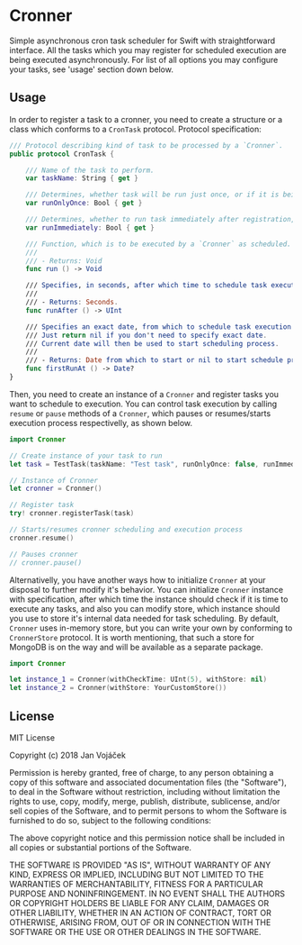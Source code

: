 # Cronner

Simple asynchronous cron task scheduler for Swift with straightforward interface.
All the tasks which you may register for scheduled execution are being executed asynchronously.
For list of all options you may configure your tasks, see 'usage' section down below.

## Usage

In order to register a task to a cronner, you need to create a structure or a class which conforms to a `CronTask` protocol.
Protocol specification:

```swift
/// Protocol describing kind of task to be processed by a `Cronner`.
public protocol CronTask {

    /// Name of the task to perform.
    var taskName: String { get }

    /// Determines, whether task will be run just once, or if it is being periodically executed.
    var runOnlyOnce: Bool { get }

    /// Determines, whether to run task immediately after registration, or to wait to a next schedule.
    var runImmediately: Bool { get }

    /// Function, which is to be executed by a `Cronner` as scheduled.
    ///
    /// - Returns: Void
    func run () -> Void

    /// Specifies, in seconds, after which time to schedule task execution.
    ///
    /// - Returns: Seconds.
    func runAfter () -> UInt

    /// Specifies an exact date, from which to schedule task execution.
    /// Just return nil if you don't need to specify exact date.
    /// Current date will then be used to start scheduling process.
    ///
    /// - Returns: Date from which to start or nil to start schedule process right away.
    func firstRunAt () -> Date?
}
```

Then, you need to create an instance of a `Cronner` and register tasks you want to schedule to execution. You can control task execution by
calling `resume` or `pause` methods of a `Cronner`, which pauses or resumes/starts execution process respectivelly, as shown below.

```swift
import Cronner

// Create instance of your task to run
let task = TestTask(taskName: "Test task", runOnlyOnce: false, runImmediately: false, runAfter: 60)

// Instance of Cronner
let cronner = Cronner()

// Register task
try! cronner.registerTask(task)

// Starts/resumes cronner scheduling and execution process
cronner.resume()

// Pauses cronner
// cronner.pause()
```

Alternativelly, you have another ways how to initialize `Cronner` at your disposal to further modify it's behavior. You can initialize `Cronner`
instance with specification, after which time the instance should check if it is time to execute any tasks, and also you can modify store, which
instance should you use to store it's internal data needed for task scheduling. By default, `Cronner` uses in-memory store, but you can write
your own by conforming to `CronnerStore` protocol. It is worth mentioning, that such a store for MongoDB is on the way and will be available
as a separate package.

```swift
import Cronner

let instance_1 = Cronner(withCheckTime: UInt(5), withStore: nil)
let instance_2 = Cronner(withStore: YourCustomStore())
```


## License

MIT License

Copyright (c) 2018 Jan Vojáček

Permission is hereby granted, free of charge, to any person obtaining a copy of this software and associated documentation files (the "Software"), to deal in the Software without restriction, including without limitation the rights to use, copy, modify, merge, publish, distribute, sublicense, and/or sell copies of the Software, and to permit persons to whom the Software is furnished to do so, subject to the following conditions:

The above copyright notice and this permission notice shall be included in all copies or substantial portions of the Software.

THE SOFTWARE IS PROVIDED "AS IS", WITHOUT WARRANTY OF ANY KIND, EXPRESS OR IMPLIED, INCLUDING BUT NOT LIMITED TO THE WARRANTIES OF MERCHANTABILITY, FITNESS FOR A PARTICULAR PURPOSE AND NONINFRINGEMENT. IN NO EVENT SHALL THE AUTHORS OR COPYRIGHT HOLDERS BE LIABLE FOR ANY CLAIM, DAMAGES OR OTHER LIABILITY, WHETHER IN AN ACTION OF CONTRACT, TORT OR OTHERWISE, ARISING FROM, OUT OF OR IN CONNECTION WITH THE SOFTWARE OR THE USE OR OTHER DEALINGS IN THE SOFTWARE.